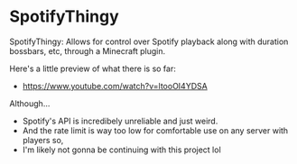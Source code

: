# SpotifyThingy
SpotifyThingy:
Allows for control over Spotify playback along with duration bossbars, etc, through a Minecraft plugin.

Here's a little preview of what there is so far:
+ https://www.youtube.com/watch?v=ltooOI4YDSA

Although...
+ Spotify's API is incredibely unreliable and just weird.
+ And the rate limit is way too low for comfortable use on any server with players so,
+ I'm likely not gonna be continuing with this project lol
